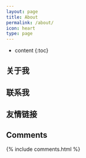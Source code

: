 ```yaml
---
layout: page
title: About
permalink: /about/
icon: heart
type: page
---
```


* content
{:toc}

## 关于我


## 联系我


## 友情链接


## Comments

{% include comments.html %}
